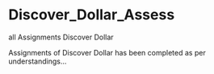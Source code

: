 # Discover_Dollar_Assess
all Assignments Discover Dollar


Assignments of Discover Dollar has been completed as per understandings...
